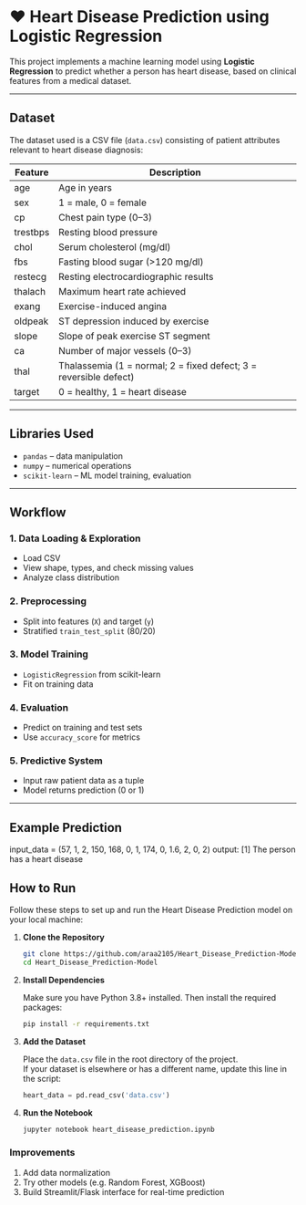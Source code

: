 # ❤️ Heart Disease Prediction using Logistic Regression

This project implements a machine learning model using **Logistic Regression** to predict whether a person has heart disease, based on clinical features from a medical dataset.

---

## Dataset

The dataset used is a CSV file (`data.csv`) consisting of patient attributes relevant to heart disease diagnosis:

| Feature               | Description                           |
|-----------------------|---------------------------------------|
| age                  | Age in years                          |
| sex                  | 1 = male, 0 = female                  |
| cp                   | Chest pain type (0–3)                 |
| trestbps             | Resting blood pressure                |
| chol                 | Serum cholesterol (mg/dl)             |
| fbs                  | Fasting blood sugar (>120 mg/dl)      |
| restecg              | Resting electrocardiographic results  |
| thalach              | Maximum heart rate achieved           |
| exang                | Exercise-induced angina               |
| oldpeak              | ST depression induced by exercise     |
| slope                | Slope of peak exercise ST segment     |
| ca                   | Number of major vessels (0–3)         |
| thal                 | Thalassemia (1 = normal; 2 = fixed defect; 3 = reversible defect) |
| target               | 0 = healthy, 1 = heart disease         |

---

## Libraries Used

- `pandas` – data manipulation  
- `numpy` – numerical operations  
- `scikit-learn` – ML model training, evaluation

---

## Workflow

### 1. Data Loading & Exploration

- Load CSV
- View shape, types, and check missing values
- Analyze class distribution

### 2. Preprocessing

- Split into features (`X`) and target (`y`)
- Stratified `train_test_split` (80/20)

### 3. Model Training

- `LogisticRegression` from scikit-learn
- Fit on training data

### 4. Evaluation

- Predict on training and test sets
- Use `accuracy_score` for metrics

### 5. Predictive System

- Input raw patient data as a tuple
- Model returns prediction (0 or 1)

---

## Example Prediction

input_data = (57, 1, 2, 150, 168, 0, 1, 174, 0, 1.6, 2, 0, 2)
output:
[1]
The person has a heart disease

## How to Run

Follow these steps to set up and run the Heart Disease Prediction model on your local machine:

1. **Clone the Repository**

    ```bash
    git clone https://github.com/araa2105/Heart_Disease_Prediction-Model.git
    cd Heart_Disease_Prediction-Model
    ```

2. **Install Dependencies**

    Make sure you have Python 3.8+ installed. Then install the required packages:

    ```bash
    pip install -r requirements.txt
    ```

3. **Add the Dataset**

    Place the `data.csv` file in the root directory of the project.  
    If your dataset is elsewhere or has a different name, update this line in the script:

    ```python
    heart_data = pd.read_csv('data.csv')
    ```

4. **Run the Notebook**

      ```bash
      jupyter notebook heart_disease_prediction.ipynb
      ```

### Improvements
1. Add data normalization
2. Try other models (e.g. Random Forest, XGBoost)
3. Build Streamlit/Flask interface for real-time prediction
